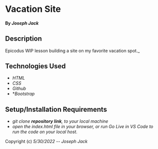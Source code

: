 # 
# Vacation Site


#### By _**Joseph Jack**_


## Description

Epicodus WIP lesson building a site on my favorite vacation spot._

## Technologies Used

* _HTML_
* _CSS_
* _Github_
* *_Bootstrap_

## Setup/Installation Requirements

* _git clone **repository link**, to your local machine_
* _open the index.html file in your browser, or run Go Live in VS Code to run the code on your local host._



Copyright (c) _5/30/2022_  -- _Joseph Jack_